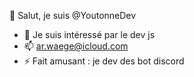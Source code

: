 👋 Salut, je suis @YoutonneDev
- 👀 Je suis intéressé par le dev js
- 📫 ar.waege@icloud.com
- ⚡ Fait amusant : je dev des bot discord


